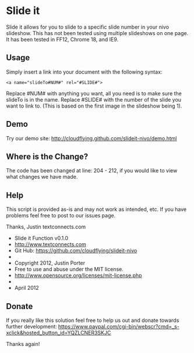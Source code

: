 Slide it
=======

Slide it allows for you to slide to a specific slide number in your nivo slideshow. This has not been tested using multiple slideshows on one page. It has been tested in FF12, Chrome 18, and IE9.

Usage
-----

Simply insert a link into your document with the following syntax:

`<a name="slideTo#NUM#" rel="#SLIDE#">`

Replace #NUM# with anything you want, all you need is to make sure the slideTo is in the name.
Replace #SLIDE# with the number of the slide you want to link to. (This is based on the first image in the slideshow being 1).

Demo
-------

Try our demo site: http://cloudflying.github.com/slideit-nivo/demo.html



Where is the Change?
-----------------

The code has been changed at line: 204 - 212, if you would like to view what changes we have made.

Help
------

This script is provided as-is and may not work as intended, etc. If you have problems feel free to post to our issues page.

Thanks,
Justin
textconnects.com


 * Slide it Function v0.1.0
 * http://www.textconnects.com
 * Git Hub: https://github.com/cloudflying/slideit-nivo
 *
 * Copyright 2012, Justin Porter
 * Free to use and abuse under the MIT license.
 * http://www.opensource.org/licenses/mit-license.php
 *
 * April 2012

Donate
----------

If you really like this solution feel free to help us out and donate towards further development:
https://www.paypal.com/cgi-bin/webscr?cmd=_s-xclick&hosted_button_id=YQZLCNER3SKJC

Thanks again!
